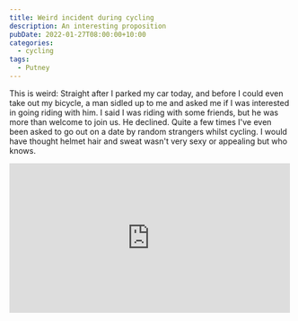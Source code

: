 ```yaml
---
title: Weird incident during cycling
description: An interesting proposition
pubDate: 2022-01-27T08:00:00+10:00
categories:
  - cycling
tags:
  - Putney
---
```


This is weird: Straight after I parked my car today, and before I could even take out my bicycle, a man sidled up to me and asked me if I was interested in going riding with him. I said I was riding with some friends, but he was more than welcome to join us. He declined. Quite a few times I've even been asked to go out on a date by random strangers whilst cycling. I would have thought helmet hair and sweat wasn't very sexy or appealing but who knows.

<iframe src="https://www.facebook.com/plugins/post.php?href=https%3A%2F%2Fwww.facebook.com%2Fchris1.tham%2Fposts%2Fpfbid0MFbDJVVsftNqPCWYXQj4nRgzCgQTSZBtkC8qzBfRXy4EvyfS186NazZiFQovNnD4l&show_text=true&width=500" width="500" height="266" style="border:none;overflow:hidden" scrolling="no" frameborder="0" allowfullscreen="true" allow="autoplay; clipboard-write; encrypted-media; picture-in-picture; web-share"></iframe>
